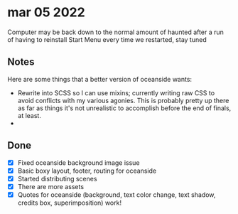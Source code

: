 # mar 05 2022

Computer may be back down to the normal amount of haunted after a run of having to reinstall Start Menu every time we restarted, stay tuned

## Notes

Here are some things that a better version of oceanside wants:

- Rewrite into SCSS so I can use mixins; currently writing raw CSS to avoid conflicts with my various agonies. This is probably pretty up there as far as things it's not unrealistic to accomplish before the end of finals, at least.
- 

## Done

- [x] Fixed oceanside background image issue
- [x] Basic boxy layout, footer, routing for oceanside
- [x] Started distributing scenes 
- [x] There are more assets 
- [x] Quotes for oceanside (background, text color change, text shadow, credits box, superimposition) work!